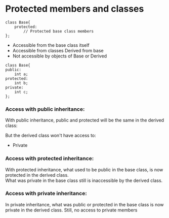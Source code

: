 # Protected members and classes

```
class Base{
    protected:
        // Protected base class members
};
```

<ul>
    <li>Accessible from the base class itself</li>
    <li>Accessible from classes Derived from base</li>
    <li>Not accessible by objects of Base or Derived</li>
</ul>

```
class Base{
public:
    int a;
protected:
    int b;
private:
    int c;
};
```

### Access with public inheritance:
With public inheritance, public and protected will be the same in the derived class:

But the derived class won't have access to:
<ul>
    <li>Private</li>
</ul>

### Access with protected inheritance:
With protected inheritance, what used to be public in the base class, is now protected in the derived class.
<br/>What was private in the base class still is inaccessible by the derived class.

### Access with private inheritance:
In private inheritance, what was public or protected in the base class is now private in the derived class. Still, no access to private members